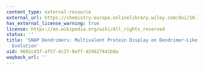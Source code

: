 ```yaml
---
content_type: external-resource
external_url: https://chemistry-europe.onlinelibrary.wiley.com/doi/10.1002/cbic.201100240
has_external_license_warning: true
license: https://en.wikipedia.org/wiki/All_rights_reserved
status: ''
title: 'SNAP Dendrimers: Multivalent Protein Display on Dendrimer-Like DNA for Directed
  Evolution'
uid: 9602cd3f-af57-4c37-8eff-d24627441b8a
wayback_url: ''
---
```

